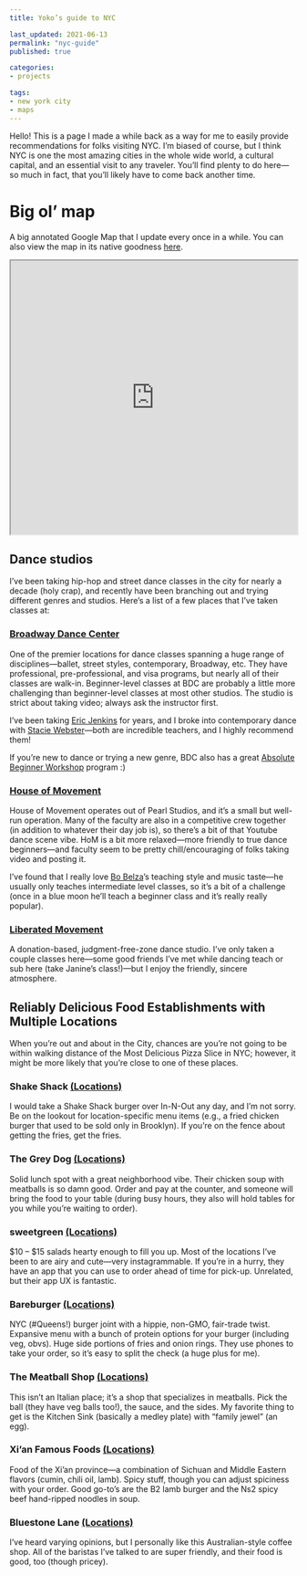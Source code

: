 ```yaml
---
title: Yoko’s guide to NYC

last_updated: 2021-06-13
permalink: "nyc-guide"
published: true

categories:
- projects

tags:
- new york city
- maps
---
```


Hello! This is a page I made a while back as a way for me to easily provide recommendations for folks visiting NYC. I’m biased of course, but I think NYC is one the most amazing cities in the whole wide world, a cultural capital, and an essential visit to any traveler. You’ll find plenty to do here—so much in fact, that you’ll likely have to come back another time.

# Big ol’ map

A big annotated Google Map that I update every once in a while. You can also view the map in its native goodness [here](https://drive.google.com/open?id=16FX4JH13RlT1lB_o1_keDbCWHG0&usp=sharing).

<iframe src="https://www.google.com/maps/d/u/0/embed?mid=16FX4JH13RlT1lB_o1_keDbCWHG0" width="100%" height="480"></iframe>

## Dance studios

I’ve been taking hip-hop and street dance classes in the city for nearly a decade (holy crap), and recently have been branching out and trying different genres and studios. Here’s a list of a few places that I’ve taken classes at:

### [Broadway Dance Center](https://broadwaydancecenter.com)

One of the premier locations for dance classes spanning a huge range of disciplines—ballet, street styles, contemporary, Broadway, etc. They have professional, pre-professional, and visa programs, but nearly all of their classes are walk-in. Beginner-level classes at BDC are probably a little more challenging than beginner-level classes at most other studios. The studio is strict about taking video; always ask the instructor first.

I’ve been taking [Eric Jenkins](http://broadwaydancecenter.com/faculty/eric-jenkins) for years, and I broke into contemporary dance with [Stacie Webster](http://broadwaydancecenter.com/faculty/stacie-webster)—both are incredible teachers, and I highly recommend them! 

If you’re new to dance or trying a new genre, BDC also has a great [Absolute Beginner Workshop](http://broadwaydancecenter.com/workshop/absolute-beginner-workshops) program :) 

### [House of Movement](http://www.houseofmovementny.com/)

House of Movement operates out of Pearl Studios, and it’s a small but well-run operation. Many of the faculty are also in a competitive crew together (in addition to whatever their day job is), so there’s a bit of that Youtube dance scene vibe. HoM is a bit more relaxed—more friendly to true dance beginners—and faculty seem to be pretty chill/encouraging of folks taking video and posting it. 

I’ve found that I really love [Bo Belza](https://instagram.com/b0seff)’s teaching style and music taste—he usually only teaches intermediate level classes, so it’s a bit of a challenge (once in a blue moon he’ll teach a beginner class and it’s really really popular). 

### [Liberated Movement](http://liberatedmovement.com/)

A donation-based, judgment-free-zone dance studio. I’ve only taken a couple classes here—some good friends I’ve met while dancing teach or sub here (take Janine’s class!)—but I enjoy the friendly, sincere atmosphere.

## Reliably Delicious Food Establishments with Multiple Locations

When you’re out and about in the City, chances are you’re not going to be within walking distance of the Most Delicious Pizza Slice in NYC; however, it might be more likely that you’re close to one of these places. 


### Shake Shack [(Locations)](https://www.shakeshack.com/locations/)

I would take a Shake Shack burger over In-N-Out any day, and I’m not sorry. Be on the lookout for location-specific menu items (e.g., a fried chicken burger that used to be sold only in Brooklyn). If you’re on the fence about getting the fries, get the fries.

### The Grey Dog [(Locations)](https://thegreydog.com/locations-hours/)

Solid lunch spot with a great neighborhood vibe. Their chicken soup with meatballs is so damn good. Order and pay at the counter, and someone will bring the food to your table (during busy hours, they also will hold tables for you while you’re waiting to order).

### sweetgreen [(Locations)](http://www.sweetgreen.com/locations/)

$10 – $15 salads hearty enough to fill you up. Most of the locations I’ve been to are airy and cute—very instagrammable. If you’re in a hurry, they have an app that you can use to order ahead of time for pick-up. Unrelated, but their app UX is fantastic.

### Bareburger [(Locations)](http://bareburger.com/)

NYC (#Queens!) burger joint with a hippie, non-GMO, fair-trade twist. Expansive menu with a bunch of protein options for your burger (including veg, obvs). Huge side portions of fries and onion rings. They use phones to take your order, so it’s easy to split the check (a huge plus for me).


### The Meatball Shop [(Locations)](http://www.themeatballshop.com/locations/)

This isn’t an Italian place; it’s a shop that specializes in meatballs. Pick the ball (they have veg balls too!), the sauce, and the sides. My favorite thing to get is the Kitchen Sink (basically a medley plate) with “family jewel” (an egg).

### Xi’an Famous Foods [(Locations)](http://xianfoods.com/locations/)

Food of the Xi’an province—a combination of Sichuan and Middle Eastern flavors (cumin, chili oil, lamb). Spicy stuff, though you can adjust spiciness with your order. Good go-to’s are the B2 lamb burger and the Ns2 spicy beef hand-ripped noodles in soup.

### Bluestone Lane [(Locations)](https://www.bluestonelaneny.com/)

I’ve heard varying opinions, but I personally like this Australian-style coffee shop. All of the baristas I’ve talked to are super friendly, and their food is good, too (though pricey).